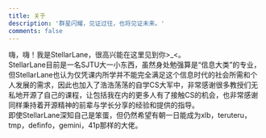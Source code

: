 ```yaml
---
title: 关于
description: '群星闪耀，见证过往，也将见证未来。'
comments: false
---
```


嗨，嗨！我是StellarLane，很高兴能在这里见到你>\_<。<br>StellarLane目前是一名SJTU大一小东西，虽然身处勉强算是“信息大类”的专业，但StellarLane也认为仅凭课内所学并不能完全满足这个信息时代的社会所需和个人发展的需求，因此也加入了浩浩荡荡的自学CS大军中，非常感谢很多教授们无私地开源了自己的课程，让包括我在内的更多人有了接触CS的机会，也非常感谢同样秉持着开源精神的前辈与学长分享的经验和提供的指导。<br>即使StellarLane深知自己是笨蛋，但仍然希望有朝一日能成为xlb，teruteru，tmp，definfo，gemini，41p那样的大佬。

<!-- <p>StellarLane还是一个<strong style="font-weight: bold; color: #afb42b; white-space: nowrap;"><a href="https://stellarlane.github.io/crossdress/">crossdresser</a></strong>，希望在天赋党遍地走的世界中找到自己的容身之处🤕。</p> -->
